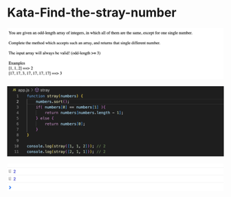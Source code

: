 # Kata-Find-the-stray-number

![screen image](pic.png)

![code image](code.png)

![console image](con.png)